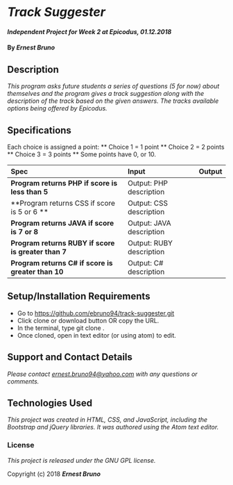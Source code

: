 # _Track Suggester_

#### _Independent Project for Week 2 at Epicodus, 01.12.2018_

#### By _**Ernest Bruno**_

## Description

_This program asks future students a series of questions (5 for now) about themselves and the program gives a track suggestion along with the description of the track based on the given answers. The tracks available options being offered by Epicodus._

## Specifications
Each choice is assigned a point:
** Choice 1 = 1 point
** Choice 2 = 2 points
** Choice 3 = 3 points
** Some points have 0, or 10.

| Spec | Input | Output |
| :-------------     | :------------- | :------------- |
| **Program returns PHP if score is less than 5**| Output: PHP description |
| **Program returns CSS if score is 5 or 6 **| Output: CSS description |
| **Program returns JAVA if score is 7 or 8**| Output: JAVA description |
| **Program returns RUBY if score is greater than 7**| Output: RUBY description |
| **Program returns C# if score is greater than 10**| Output: C# description|

## Setup/Installation Requirements

* Go to https://github.com/ebruno94/track-suggester.git
* Click clone or download button OR copy the URL.
* In the terminal, type git clone <URL>.
* Once cloned, open in text editor (or using atom) to edit.

## Support and Contact Details

_Please contact ernest.bruno94@yahoo.com with any questions or comments._

## Technologies Used

_This project was created in HTML, CSS, and JavaScript, including the Bootstrap and jQuery libraries. It was authored using the Atom text editor._

### License

*This project is released under the GNU GPL license.*

Copyright (c) 2018 **_Ernest Bruno_**
